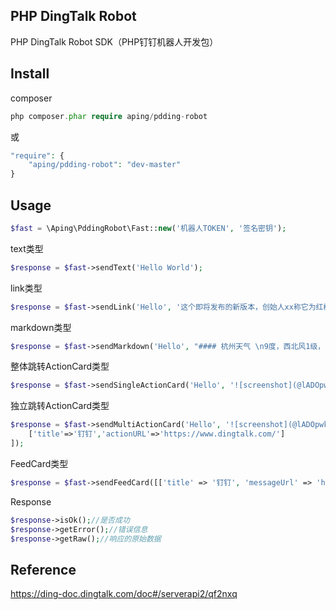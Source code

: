 ## PHP DingTalk Robot

PHP DingTalk Robot SDK（PHP钉钉机器人开发包）

## Install

composer
```php
php composer.phar require aping/pdding-robot
```
或
```php
"require": {
    "aping/pdding-robot": "dev-master"
}
```

## Usage
```php
$fast = \Aping\PddingRobot\Fast::new('机器人TOKEN', '签名密钥');
```
text类型
```php
$response = $fast->sendText('Hello World');
```
link类型
```php
$response = $fast->sendLink('Hello', '这个即将发布的新版本，创始人xx称它为红树林。而在此之前，每当面临重大升级，产品经理们都会取一个应景的代号，这一次，为什么是红树林', 'http://www.baidu.com', 'https://img.alicdn.com/tfs/TB1NwmBEL9TBuNjy1zbXXXpepXa-2400-1218.png');
```

markdown类型
```php
$response = $fast->sendMarkdown('Hello', "#### 杭州天气 \n9度，西北风1级，空气良89，相对温度73%\n> ![screenshot](https://img.alicdn.com/tfs/TB1NwmBEL9TBuNjy1zbXXXpepXa-2400-1218.png)\n> ###### 10点20分发布 [天气](https://www.dingalk.com) \n");
```

整体跳转ActionCard类型
```php
$response = $fast->sendSingleActionCard('Hello', '![screenshot](@lADOpwk3K80C0M0FoA) ### 乔布斯 20 年前想打造的苹果咖啡厅 Apple Store 的设计正从原来满满的科技感走向生活化，而其生活化的走向其实可以追溯到 20 年前苹果一个建立咖啡馆的计划', '阅读全文', 'https://www.dingtalk.com/');
```

独立跳转ActionCard类型
```php
$response = $fast->sendMultiActionCard('Hello', '![screenshot](@lADOpwk3K80C0M0FoA) ### 乔布斯 20 年前想打造的苹果咖啡厅 Apple Store 的设计正从原来满满的科技感走向生活化，而其生活化的走向其实可以追溯到 20 年前苹果一个建立咖啡馆的计划', [
    ['title'=>'钉钉','actionURL'=>'https://www.dingtalk.com/']
]);
```

FeedCard类型
```php
$response = $fast->sendFeedCard([['title' => '钉钉', 'messageUrl' => 'https://www.dingtalk.com/', 'picUrl' => 'https://gw.alicdn.com/tfs/TB1ayl9mpYqK1RjSZLeXXbXppXa-170-62.png']]);
```

Response
```php
$response->isOk();//是否成功
$response->getError();//错误信息
$response->getRaw();//响应的原始数据
```

## Reference
https://ding-doc.dingtalk.com/doc#/serverapi2/qf2nxq
